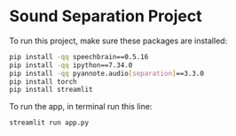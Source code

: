 # Sound Separation Project

To run this project, make sure these packages are installed:
```bash
pip install -qq speechbrain==0.5.16
pip install -qq ipython==7.34.0
pip install -qq pyannote.audio[separation]==3.3.0
pip install torch
pip install streamlit
```

To run the app, in terminal run this line:
```bash
streamlit run app.py
```
